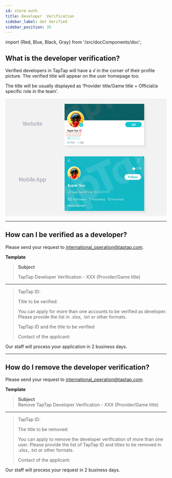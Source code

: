 ```yaml
---
id: store-auth
title: Developer  Verification
sidebar_label: Get Verified
sidebar_position: 35
---
```

import {Red, Blue, Black, Gray} from '/src/docComponents/doc';


## What is the developer verification?

Verified developers in TapTap will have a <Blue>√</Blue> in the corner of their profile picture. The verified title will appear on the user homepage too.  

The title will be usually displayed as ‘Provider title/Game title + Official/a specific role in the team’.

![](/img/developer-verification-en.png)






---

## How can I be verified as a developer? 

Please send your request to [international_operation@taptap.com](mailto:international_operation@taptap.com).  

**Template**

> **Subject**
> 
> TapTap Developer Verification - XXX (Provider/Game title) 
---  
>

> TapTap ID:
>  
> Title to be verified:  
>
> You can apply for more than one accounts to be verified as developer. Please provide the list in .xlsx, .txt or other formats.
>
> TapTap ID and the title to be verified 
>
> Contact of the applicant:  

Our staff will process your application in 2 business days.



---



## How do I remove the developer verification? 

Please send your request to [international_operation@taptap.com](mailto:international_operation@taptap.com).

**Template**

> **Subject**  
> Remove TapTap Developer Verification - XXX (Provider/Game title) 
--- 

> TapTap ID:  
>
> The title to be removed:
>
> You can apply to remove the developer verification of more than one user. Please provide the list of TapTap ID and titles to be removed in .xlsx, .txt or other formats.
>
>Contact of the applicant:

Our staff will process your request in 2 business days.

 
